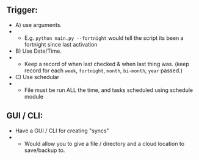 ## Trigger:
- A) use arguments.
- - E.g. `python main.py --fortnight` would tell the script its been a fortnight since last activation
- B) Use Date/Time.
- - Keep a record of when last checked & when last thing was. (keep record for each `week`, `fortnight`, `month`, `bi-month`, `year` passed.)
- C) Use schedular
- - File must be run ALL the time, and tasks scheduled using schedule module

## GUI / CLI:
- Have a GUI / CLI for creating "syncs"
- - Would allow you to give a file / directory and a cloud location to save/backup to.